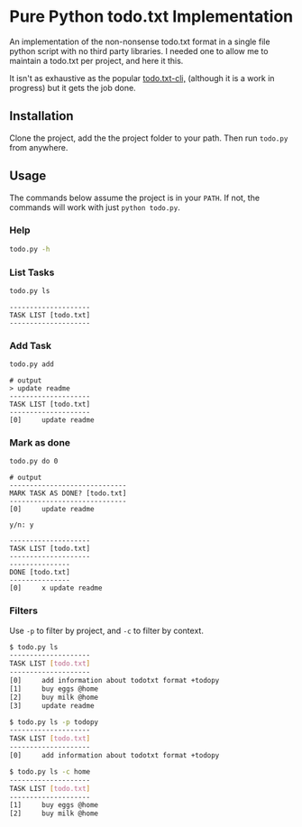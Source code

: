 # Pure Python todo.txt Implementation
An implementation of the non-nonsense todo.txt format in a single file python script with no third party libraries. I needed one to allow me to maintain a todo.txt per project, and here it this.

It isn't as exhaustive as the popular [todo.txt-cli,](https://github.com/todotxt/todo.txt-cli) (although it is a work in progress) but it gets the job done.

## Installation
Clone the project, add the the project folder to your path. Then run `todo.py` from anywhere.

## Usage
The commands below assume the project is in your `PATH`. If not, the commands will work with just `python todo.py`.

### Help
```bash
todo.py -h
```

### List Tasks
```bash
todo.py ls
```
```
--------------------
TASK LIST [todo.txt]
--------------------
```

### Add Task
```bash
todo.py add
```
```
# output
> update readme
--------------------
TASK LIST [todo.txt]
--------------------
[0]     update readme
```

### Mark as done
```bash
todo.py do 0
```
```
# output
-----------------------------
MARK TASK AS DONE? [todo.txt]
-----------------------------
[0]     update readme

y/n: y

--------------------
TASK LIST [todo.txt]
--------------------
---------------
DONE [todo.txt]
---------------
[0]     x update readme
```

### Filters
Use `-p` to filter by project, and `-c` to filter by context.
```bash
$ todo.py ls
--------------------
TASK LIST [todo.txt]
--------------------
[0]     add information about todotxt format +todopy
[1]     buy eggs @home
[2]     buy milk @home
[3]     update readme

$ todo.py ls -p todopy
--------------------
TASK LIST [todo.txt]
--------------------
[0]     add information about todotxt format +todopy

$ todo.py ls -c home
--------------------
TASK LIST [todo.txt]
--------------------
[1]     buy eggs @home
[2]     buy milk @home
```